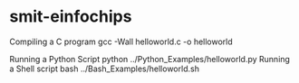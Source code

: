 # smit-einfochips 

Compiling a C program
gcc -Wall helloworld.c -o helloworld

Running a Python Script
python ../Python_Examples/helloworld.py
Running a Shell script
bash ../Bash_Examples/helloworld.sh

